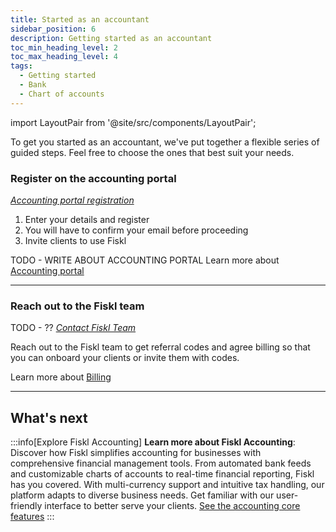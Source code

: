 ```yaml
---
title: Started as an accountant
sidebar_position: 6
description: Getting started as an accountant
toc_min_heading_level: 2
toc_max_heading_level: 4
tags:
  - Getting started
  - Bank
  - Chart of accounts
---
```


import LayoutPair from '@site/src/components/LayoutPair';

To get you started as an accountant, we've put together a flexible series of guided steps. Feel free to choose the ones that best suit your needs.

### Register on the accounting portal

<LayoutPair imageUrl="https://demo.fiskl.com/e/clzslzx7e000ojs0c77egmpf2/tour">

*[Accounting portal registration](https://my.fiskl.com/portal/registration)*

1. Enter your details and register
1. You will have to confirm your email before proceeding
1. Invite clients to use Fiskl

TODO - WRITE ABOUT ACCOUNTING PORTAL
Learn more about [Accounting portal](../Settings-Configurations/accounting-settings.md)
</LayoutPair>

---

### Reach out to the Fiskl team

<LayoutPair imageUrl="https://demo.fiskl.com/e/clztlpcv10064jx0cn42tfo2h/tour">

TODO - ?? 
*[Contact Fiskl Team](https://my.fiskl.com/accounting/chart)*

Reach out to the Fiskl team to get referral codes and agree billing so that you can onboard your clients or invite them with codes.

Learn more about [Billing](../Plans-Billing/apply-offer-or-partner-code)
</LayoutPair>

---

## What's next

:::info[Explore Fiskl Accounting]
**Learn more about Fiskl Accounting**: Discover how Fiskl simplifies accounting for businesses with comprehensive financial management tools. From automated bank feeds and customizable charts of accounts to real-time financial reporting, Fiskl has you covered. With multi-currency support and intuitive tax handling, our platform adapts to diverse business needs. Get familiar with our user-friendly interface to better serve your clients. [See the accounting core features](../category/accounting)
:::
